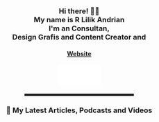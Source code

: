 <!--
	# Lilik Andrian
**Lilik Andrian** is just

- I'm ❤️ Technology
Just Read me 😂✌️
-->
<!-- Hi there! Feel free to make this your own but don't use my data -->
<div align="center">  
<h3>Hi there! 👋🤓<br>My name is R Lilik Andrian<br>I'm an Consultan,<br>Design Grafis and Content Creator and</h3>

<h4> <a href="https://lilikandrian.com">Website</a> </h4>

<a href="https://lilikandrian.com"><img src="images/rsz 300w asset_1.png" width="100"></a>

<hr width="50%" style="height:5px;">

<h3>📕 My Latest Articles, Podcasts and Videos</h3>

<!-- BLOG-POST-LIST:START -->
<!-- BLOG-POST-LIST:END -->
</div>